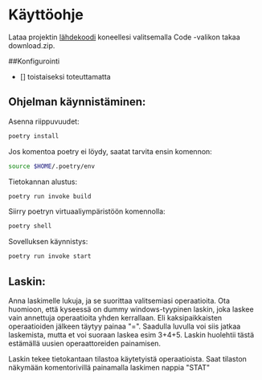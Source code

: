 # Käyttöohje

Lataa projektin [lähdekoodi](https://github.com/Doubleneck/ot-harjoitustyo) koneellesi valitsemalla Code -valikon takaa download.zip.

##Konfigurointi

- [] toistaiseksi toteuttamatta

## Ohjelman käynnistäminen:

Asenna riippuvuudet:
```bash
poetry install
```
Jos komentoa poetry ei löydy, saatat tarvita ensin komennon:
```bash
source $HOME/.poetry/env
```
Tietokannan alustus:
```bash
poetry run invoke build
```
Siirry poetryn virtuaaliympäristöön komennolla: 
```bash
poetry shell
```
Sovelluksen käynnistys:
```bash
poetry run invoke start
```
## Laskin:

Anna laskimelle lukuja, ja se suorittaa valitsemiasi operaatioita. Ota huomioon, että kyseessä on dummy windows-tyypinen laskin, joka laskee vain annettuja operaatioita yhden kerrallaan. Eli kaksipaikkaisten operaatioiden jälkeen täytyy painaa "=".
Saadulla luvulla voi siis jatkaa laskemista, mutta et voi suoraan laskea esim 3+4+5. Laskin huolehtii tästä estämällä uusien operaattoreiden painamisen.

Laskin tekee tietokantaan tilastoa käytetyistä operaatioista. Saat tilaston näkymään komentorivillä painamalla laskimen nappia "STAT"


